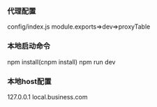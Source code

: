 <!--
 * @Author: your name
 * @Date: 2020-12-02 14:59:36
 * @LastEditTime: 2020-12-02 17:56:47
 * @LastEditors: your name
 * @Description: In User Settings Edit
 * @FilePath: \business_static\README.md
-->

### 代理配置
config/index.js
module.exports=>dev=>proxyTable



### 本地启动命令
npm install(cnpm install)
npm run dev

### 本地host配置
127.0.0.1 local.business.com
